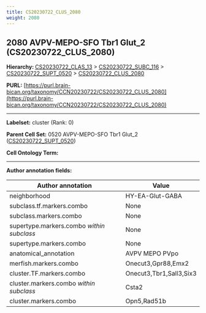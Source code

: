 ```yaml
---
title: CS20230722_CLUS_2080
weight: 2080
---
```

## 2080 AVPV-MEPO-SFO Tbr1 Glut_2 (CS20230722_CLUS_2080)
<b>Hierarchy: </b>
[CS20230722_CLAS_13](../CS20230722_CLAS_13) >
[CS20230722_SUBC_116](../CS20230722_SUBC_116) >
[CS20230722_SUPT_0520](../CS20230722_SUPT_0520) >
[CS20230722_CLUS_2080](../CS20230722_CLUS_2080)

**PURL:** [https://purl.brain-bican.org/taxonomy/CCN20230722/CS20230722_CLUS_2080](https://purl.brain-bican.org/taxonomy/CCN20230722/CS20230722_CLUS_2080)

---


**Labelset:** cluster (Rank: 0)

**Parent Cell Set:** 0520 AVPV-MEPO-SFO Tbr1 Glut_2 ([CS20230722_SUPT_0520](../CS20230722_SUPT_0520))



**Cell Ontology Term:** 

[MARKER GENES.]: #


---

[TRANSFERRED ANNOTATIONS.]: #


[AUTHOR ANNOTATION FIELDS.]: #


**Author annotation fields:**

| Author annotation | Value |
|-------------------|-------|
|neighborhood|HY-EA-Glut-GABA|
|subclass.tf.markers.combo|None|
|subclass.markers.combo|None|
|supertype.markers.combo _within subclass_|None|
|supertype.markers.combo|None|
|anatomical_annotation|AVPV MEPO PVpo|
|merfish.markers.combo|Onecut3,Gpr88,Emx2|
|cluster.TF.markers.combo|Onecut3,Tbr1,Sall3,Six3|
|cluster.markers.combo _within subclass_|Csta2|
|cluster.markers.combo|Opn5,Rad51b|

